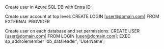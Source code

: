 Create user in Azure SQL DB with Entra ID:

Create user account at top level:
CREATE LOGIN [user@domain.com] FROM EXTERNAL PROVIDER

Create user on each database and set permissions:
CREATE USER [user@domain.com] FROM LOGIN [user@domain.com];
EXEC sp_addrolemember 'db_datareader', 'UserName';
